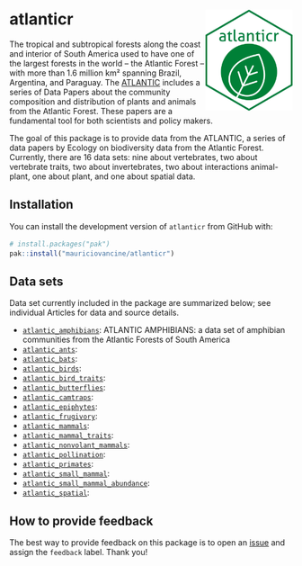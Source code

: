 
# atlanticr <a href='https://lter.github.io/atlanticr/'><img src="hexagon/logo.png" id="home_logo" align="right" height="180"/></a>

The tropical and subtropical forests along the coast and interior of
South America used to have one of the largest forests in the world – the
Atlantic Forest – with more than 1.6 million km² spanning Brazil,
Argentina, and Paraguay. The
[ATLANTIC](https://esajournals.onlinelibrary.wiley.com/doi/toc/10.1002/(ISSN)1939-9170.AtlanticPapers)
includes a series of Data Papers about the community composition and
distribution of plants and animals from the Atlantic Forest. These
papers are a fundamental tool for both scientists and policy makers.

The goal of this package is to provide data from the ATLANTIC, a series
of data papers by Ecology on biodiversity data from the Atlantic Forest.
Currently, there are 16 data sets: nine about vertebrates, two about
vertebrate traits, two about invertebrates, two about interactions
animal-plant, one about plant, and one about spatial data.

## Installation

You can install the development version of `atlanticr` from GitHub with:

``` r
# install.packages("pak")
pak::install("mauriciovancine/atlanticr")
```

## Data sets

Data set currently included in the package are summarized below; see
individual Articles for data and source details.

- [`atlantic_amphibians`](https://mauriciovancine.github.io/atlanticr/docs/reference/atlantic_amphibians.html):
  ATLANTIC AMPHIBIANS: a data set of amphibian communities from the
  Atlantic Forests of South America
- [`atlantic_ants`](https://mauriciovancine.github.io/atlanticr/docs/reference/atlantic_ants.html):
- [`atlantic_bats`](https://mauriciovancine.github.io/atlanticr/docs/reference/atlantic_bats.html):
- [`atlantic_birds`](https://mauriciovancine.github.io/atlanticr/docs/reference/atlantic_birds.html):
- [`atlantic_bird_traits`](https://mauriciovancine.github.io/atlanticr/docs/reference/atlantic_bird_traits.html):
- [`atlantic_butterflies`](https://mauriciovancine.github.io/atlanticr/docs/reference/atlantic_butterflies.html):
- [`atlantic_camtraps`](https://mauriciovancine.github.io/atlanticr/docs/reference/atlantic_camtraps.html):
- [`atlantic_epiphytes`](https://mauriciovancine.github.io/atlanticr/docs/reference/atlantic_epiphytes.html):
- [`atlantic_frugivory`](https://mauriciovancine.github.io/atlanticr/docs/reference/atlantic_frugivory.html):
- [`atlantic_mammals`](https://mauriciovancine.github.io/atlanticr/docs/reference/atlantic_mammals.html):
- [`atlantic_mammal_traits`](https://mauriciovancine.github.io/atlanticr/docs/reference/atlantic_mammal_traits.html):
- [`atlantic_nonvolant_mammals`](https://mauriciovancine.github.io/atlanticr/docs/reference/atlantic_nonvolant_mammals.html):
- [`atlantic_pollination`](https://mauriciovancine.github.io/atlanticr/docs/reference/atlantic_pollination.html):
- [`atlantic_primates`](https://mauriciovancine.github.io/atlanticr/docs/reference/atlantic_primates.html):
- [`atlantic_small_mammal`](https://mauriciovancine.github.io/atlanticr/docs/reference/atlantic_small_mammal.html):
- [`atlantic_small_mammal_abundance`](https://mauriciovancine.github.io/atlanticr/docs/reference/atlantic_small_mammal_abundance.html):
- [`atlantic_spatial`](https://mauriciovancine.github.io/atlanticr/docs/reference/atlantic_spatial.html):

## How to provide feedback

The best way to provide feedback on this package is to open an
[issue](https://github.com/mauriciovancine/atlanticr/issues) and assign
the `feedback` label. Thank you!
